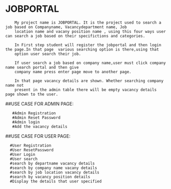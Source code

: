 # JOBPORTAL


        My project name is JOBPORTAL. It is the project used to search a job based on Companyname, Vacancydepartment name, Job
        location name and vacany position name , using this four ways user can search a job based on their specifictions and categories.
        
        In First step student will register the jobportal and then login the page.In that page  various searching option is there,using that
        option user search their job.
        
        If user search a job based on company name,user must click company name search portal and then give 
        company name press enter page move to another page.
        
        In that page vacancy details are shown. Whether searching company name not 
        present in the admin table there will be empty vacancy details page shown to the user.
 
 ##USE CASE FOR ADMIN PAGE:
       
       #Admin Registration
       #Admin Reset Password
       #Admin login    
       #Add the vacancy details
       
 ##USE CASE FOR USER PAGE:
 
      #User Registration
      #User ResetPassword
      #User Login
      #User search
      #search by departname vacancy details
      #search by company name vacany details
      #search by job location vacancy details
      #search by vacancy position details
      #Display the details that user specified
     
      
        
